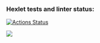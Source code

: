### Hexlet tests and linter status:
[![Actions Status](https://github.com/SKornya/frontend-project-44/workflows/hexlet-check/badge.svg)](https://github.com/SKornya/frontend-project-44/actions)

<a href="https://codeclimate.com/github/SKornya/frontend-project-44/maintainability"><img src="https://api.codeclimate.com/v1/badges/9795e25576592b6e5787/maintainability" /></a>